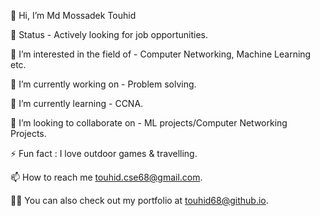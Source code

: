 👋 Hi, I’m Md Mossadek Touhid

💼 Status - Actively looking for job opportunities.

👀 I’m interested in the field of - Computer Networking, Machine Learning etc.

🔭 I’m currently working on - Problem solving.

🌱 I’m currently learning - CCNA.

💞️ I’m looking to collaborate on - ML projects/Computer Networking Projects.

⚡ Fun fact : I love outdoor games & travelling.

📫 How to reach me touhid.cse68@gmail.com.

👨‍💻 You can also check out my portfolio at touhid68@github.io.

<!---
MdMossadekTouhid/MdMossadekTouhid is a ✨ special ✨ repository because its `README.md` (this file) appears on your GitHub profile.
You can click the Preview link to take a look at your changes.
--->
